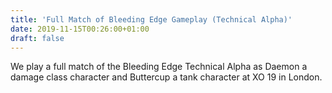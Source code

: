 ```yaml
---
title: 'Full Match of Bleeding Edge Gameplay (Technical Alpha)'
date: 2019-11-15T00:26:00+01:00
draft: false
---
```


We play a full match of the Bleeding Edge Technical Alpha as Daemon a damage class character and Buttercup a tank character at XO 19 in London.